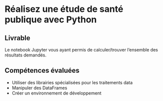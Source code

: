 # Réalisez une étude de santé publique avec Python
## Livrable
Le notebook Jupyter vous ayant permis de calculer/trouver l’ensemble des résultats demandés.

## Compétences évaluées
- Utiliser des librairies spécialisées pour les traitements data
- Manipuler des DataFrames
- Créer un environnement de développement

